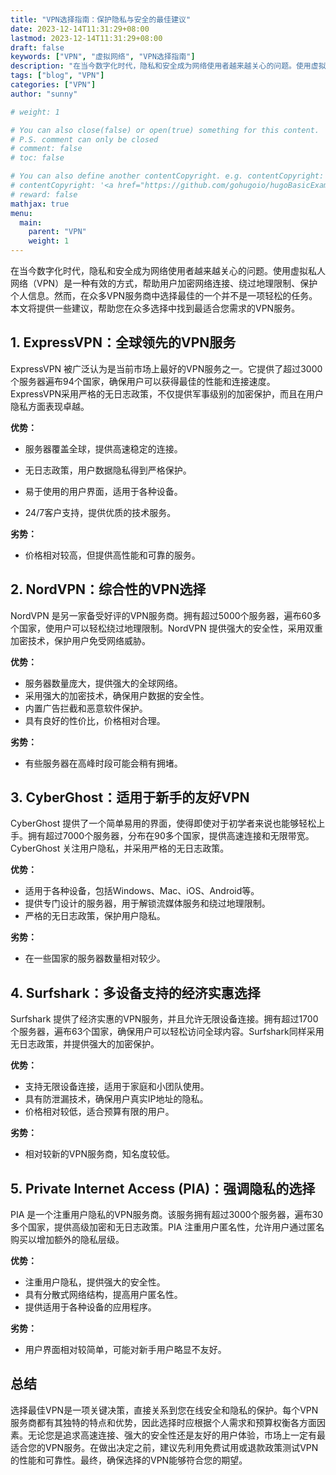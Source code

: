 ```yaml
---
title: "VPN选择指南：保护隐私与安全的最佳建议"
date: 2023-12-14T11:31:29+08:00
lastmod: 2023-12-14T11:31:29+08:00
draft: false
keywords: ["VPN", "虚拟网络", "VPN选择指南"]
description: "在当今数字化时代，隐私和安全成为网络使用者越来越关心的问题。使用虚拟私人网络（VPN）是一种有效的方式，帮助用户加密网络连接、绕过地理限制、保护个人信息。然而，在众多VPN服务商中选择最佳的一个并不是一项轻松的任务。本文将提供一些建议，帮助您在众多选择中找到最适合您需求的VPN服务。"
tags: ["blog", "VPN"]
categories: ["VPN"]
author: "sunny"

# weight: 1

# You can also close(false) or open(true) something for this content.
# P.S. comment can only be closed
# comment: false
# toc: false

# You can also define another contentCopyright. e.g. contentCopyright: "This is another copyright."
# contentCopyright: '<a href="https://github.com/gohugoio/hugoBasicExample" rel="noopener" target="_blank">See origin</a>'
# reward: false
mathjax: true
menu:
  main:
    parent: "VPN"
    weight: 1
---
```


在当今数字化时代，隐私和安全成为网络使用者越来越关心的问题。使用虚拟私人网络（VPN）是一种有效的方式，帮助用户加密网络连接、绕过地理限制、保护个人信息。然而，在众多VPN服务商中选择最佳的一个并不是一项轻松的任务。本文将提供一些建议，帮助您在众多选择中找到最适合您需求的VPN服务。

## 1. ExpressVPN：全球领先的VPN服务 ##
ExpressVPN 被广泛认为是当前市场上最好的VPN服务之一。它提供了超过3000个服务器遍布94个国家，确保用户可以获得最佳的性能和连接速度。ExpressVPN采用严格的无日志政策，不仅提供军事级别的加密保护，而且在用户隐私方面表现卓越。

**优势：**

- 服务器覆盖全球，提供高速稳定的连接。

- 无日志政策，用户数据隐私得到严格保护。

- 易于使用的用户界面，适用于各种设备。

- 24/7客户支持，提供优质的技术服务。

**劣势：**

- 价格相对较高，但提供高性能和可靠的服务。

## 2. NordVPN：综合性的VPN选择 ##
NordVPN 是另一家备受好评的VPN服务商。拥有超过5000个服务器，遍布60多个国家，使用户可以轻松绕过地理限制。NordVPN 提供强大的安全性，采用双重加密技术，保护用户免受网络威胁。

**优势：**

- 服务器数量庞大，提供强大的全球网络。
- 采用强大的加密技术，确保用户数据的安全性。
- 内置广告拦截和恶意软件保护。
- 具有良好的性价比，价格相对合理。

**劣势：**

- 有些服务器在高峰时段可能会稍有拥堵。

## 3. CyberGhost：适用于新手的友好VPN ##
CyberGhost 提供了一个简单易用的界面，使得即使对于初学者来说也能够轻松上手。拥有超过7000个服务器，分布在90多个国家，提供高速连接和无限带宽。CyberGhost 关注用户隐私，并采用严格的无日志政策。

**优势：**

- 适用于各种设备，包括Windows、Mac、iOS、Android等。
- 提供专门设计的服务器，用于解锁流媒体服务和绕过地理限制。
- 严格的无日志政策，保护用户隐私。

**劣势：**

- 在一些国家的服务器数量相对较少。

## 4. Surfshark：多设备支持的经济实惠选择 ##
Surfshark 提供了经济实惠的VPN服务，并且允许无限设备连接。拥有超过1700个服务器，遍布63个国家，确保用户可以轻松访问全球内容。Surfshark同样采用无日志政策，并提供强大的加密保护。

**优势：**

- 支持无限设备连接，适用于家庭和小团队使用。
- 具有防泄漏技术，确保用户真实IP地址的隐私。
- 价格相对较低，适合预算有限的用户。

**劣势：**

- 相对较新的VPN服务商，知名度较低。

## 5. Private Internet Access (PIA)：强调隐私的选择 ##
PIA 是一个注重用户隐私的VPN服务商。该服务拥有超过3000个服务器，遍布30多个国家，提供高级加密和无日志政策。PIA 注重用户匿名性，允许用户通过匿名购买以增加额外的隐私层级。

**优势：**

- 注重用户隐私，提供强大的安全性。
- 具有分散式网络结构，提高用户匿名性。
- 提供适用于各种设备的应用程序。

**劣势：**

- 用户界面相对较简单，可能对新手用户略显不友好。

## 总结 ##
选择最佳VPN是一项关键决策，直接关系到您在线安全和隐私的保护。每个VPN服务商都有其独特的特点和优势，因此选择时应根据个人需求和预算权衡各方面因素。无论您是追求高速连接、强大的安全性还是友好的用户体验，市场上一定有最适合您的VPN服务。在做出决定之前，建议先利用免费试用或退款政策测试VPN的性能和可靠性。最终，确保选择的VPN能够符合您的期望。